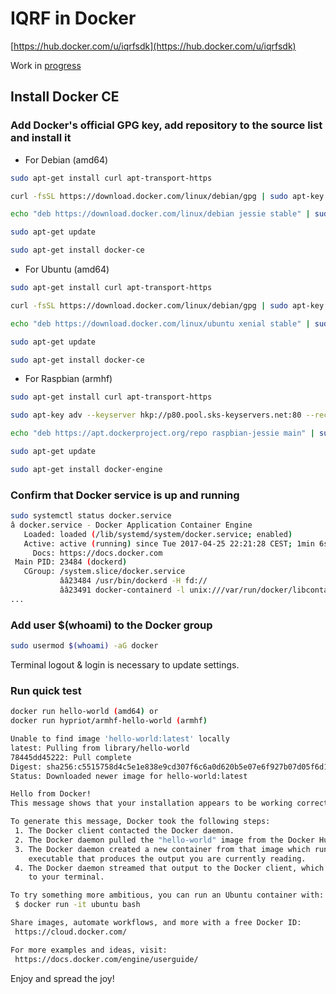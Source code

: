 # IQRF in Docker

[https://hub.docker.com/u/iqrfsdk](https://hub.docker.com/u/iqrfsdk)

Work in [progress](https://github.com/iqrfsdk/iot-starter-kit/tree/master/workshop/iqrf-docker)

## Install Docker CE

### Add Docker's official GPG key, add repository to the source list and install it

-	For Debian (amd64)

```Bash
sudo apt-get install curl apt-transport-https   

curl -fsSL https://download.docker.com/linux/debian/gpg | sudo apt-key add -

echo "deb https://download.docker.com/linux/debian jessie stable" | sudo tee -a /etc/apt/sources.list

sudo apt-get update

sudo apt-get install docker-ce
```

-	For Ubuntu (amd64)

```Bash
sudo apt-get install curl apt-transport-https

curl -fsSL https://download.docker.com/linux/debian/gpg | sudo apt-key add -

echo "deb https://download.docker.com/linux/ubuntu xenial stable" | sudo tee -a /etc/apt/sources.list

sudo apt-get update

sudo apt-get install docker-ce
```

-	For Raspbian (armhf)

```Bash
sudo apt-get install curl apt-transport-https

sudo apt-key adv --keyserver hkp://p80.pool.sks-keyservers.net:80 --recv-keys 58118E89F3A912897C070ADBF76221572C52609D

echo "deb https://apt.dockerproject.org/repo raspbian-jessie main" | sudo tee -a /etc/apt/sources.list

sudo apt-get update

sudo apt-get install docker-engine
```

### Confirm that Docker service is up and running

```Bash
sudo systemctl status docker.service
â docker.service - Docker Application Container Engine
   Loaded: loaded (/lib/systemd/system/docker.service; enabled)
   Active: active (running) since Tue 2017-04-25 22:21:28 CEST; 1min 6s ago
     Docs: https://docs.docker.com
 Main PID: 23484 (dockerd)
   CGroup: /system.slice/docker.service
           ââ23484 /usr/bin/dockerd -H fd://
           ââ23491 docker-containerd -l unix:///var/run/docker/libcontainerd/docker-containerd.sock --metrics-interval=0 --start-timeout 2m --state-dir /var/run/dock...
...
```

### Add user $(whoami) to the Docker group

```Bash
sudo usermod $(whoami) -aG docker
```

Terminal logout & login is necessary to update settings.

### Run quick test

```Bash
docker run hello-world (amd64) or
docker run hypriot/armhf-hello-world (armhf)

Unable to find image 'hello-world:latest' locally
latest: Pulling from library/hello-world
78445dd45222: Pull complete
Digest: sha256:c5515758d4c5e1e838e9cd307f6c6a0d620b5e07e6f927b07d05f6d12a1ac8d7
Status: Downloaded newer image for hello-world:latest

Hello from Docker!
This message shows that your installation appears to be working correctly.

To generate this message, Docker took the following steps:
 1. The Docker client contacted the Docker daemon.
 2. The Docker daemon pulled the "hello-world" image from the Docker Hub.
 3. The Docker daemon created a new container from that image which runs the
    executable that produces the output you are currently reading.
 4. The Docker daemon streamed that output to the Docker client, which sent it
    to your terminal.

To try something more ambitious, you can run an Ubuntu container with:
 $ docker run -it ubuntu bash

Share images, automate workflows, and more with a free Docker ID:
 https://cloud.docker.com/

For more examples and ideas, visit:
 https://docs.docker.com/engine/userguide/
```

Enjoy and spread the joy!
